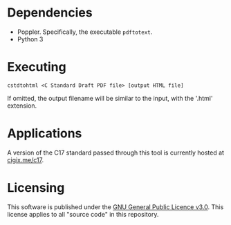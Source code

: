 # Dependencies
* Poppler. Specifically, the executable `pdftotext`.
* Python 3

# Executing
```
cstdtohtml <C Standard Draft PDF file> [output HTML file]
```
If omitted, the output filename will be similar to the input, with the '.html'
extension.

# Applications
A version of the C17 standard passed through this tool is currently hosted at
[cigix.me/c17](https://cigix.me/c17).

# Licensing
This software is published under the
[GNU General Public Licence v3.0](https://www.gnu.org/licenses/gpl-3.0.html).
This license applies to all "source code" in this repository.

